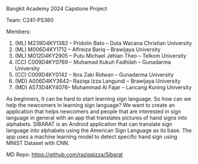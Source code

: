 Bangkit Academy 2024 Capstone Project

Team: C241-PS360 

Members:
1. (ML) M239D4KY1382 – Pridolin Bato – Duta Wacana Christian University
2. (ML) M006D4KY1712 – Alfreiza Bariq – Brawijaya University
3. (ML) M012D4KY2905 – Putu Michael Jehian Theo – Telkom University
4. (CC)  C009D4KY0769 – Muhamad Kukuh Fadhilah – Gunadarma University
5. (CC)  C009D4KY0142 – Ibra Zaki Ridwan – Gunadarma University
6. (MD) A006D4KY3642– Raziqa Izza Langundi – Brawijaya University
7. (MD) A573D4KY4076– Muhammad Al Fajar – Lancang Kuning University

As beginners, it can be hard to start learning sign language. So how can we help the newcomers in learning sign language? We want to create an application that helps newcomers and people that are interested in sign language in general with an app that translates pictures of hand signs into alphabets. SIBARAT is an Android application that can translate sign language into alphabets using the American Sign Language as its base. The app uses a machine learning model to detect specific hand sign using MNIST Dataset with CNN. 


MD Repo: https://github.com/raziqaizza/Sibarat
